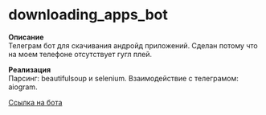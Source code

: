 # downloading_apps_bot

**Описание**  
Телеграм бот для скачивания андройд приложений. Сделан потому что на моем телефоне отсутствует гугл плей.

**Реализация**  
Парсинг: beautifulsoup и selenium. Взаимодействие с телеграмом: aiogram. 

[Ссылка на бота](https://t.me/downloading_apps_bot)
